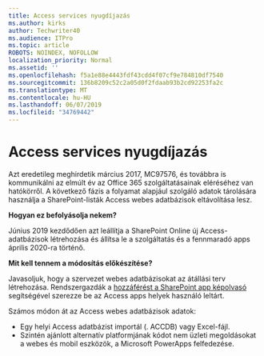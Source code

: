 ```yaml
---
title: Access services nyugdíjazás
ms.author: kirks
author: Techwriter40
ms.audience: ITPro
ms.topic: article
ROBOTS: NOINDEX, NOFOLLOW
localization_priority: Normal
ms.assetid: ''
ms.openlocfilehash: f5a1e88e4443fdf43cdd4f07cf9e784810df7540
ms.sourcegitcommit: 136b8209c52c2a05d0f2fdaab93b2cd92253fa2c
ms.translationtype: MT
ms.contentlocale: hu-HU
ms.lasthandoff: 06/07/2019
ms.locfileid: "34769442"
---
```

# <a name="access-services-retirement"></a>Access services nyugdíjazás

Azt eredetileg meghirdetik március 2017, MC97576, és továbbra is kommunikálni az elmúlt év az Office 365 szolgáltatásainak eléréséhez van hatókörről. A következő fázis a folyamat alapjául szolgáló adatok tárolására használja a SharePoint-listák Access webes adatbázisok eltávolítása lesz.

**Hogyan ez befolyásolja nekem?**

Június 2019 kezdődően azt leállítja a SharePoint Online új Access-adatbázisok létrehozása és állítsa le a szolgáltatás és a fennmaradó apps április 2020-ra történő.

**Mit kell tennem a módosítás előkészítése?**

Javasoljuk, hogy a szervezet webes adatbázisokat az átállási terv létrehozása. Rendszergazdák a [hozzáférést a SharePoint app képolvasó](https://github.com/SharePoint/PnP-Tools/tree/master/Solutions/SharePoint.AccessApp.Scanner) segítségével szerezze be az Access apps helyek használó leltárt. 

Számos módon át az Access webes adatbázisok adatok:

- Egy helyi Access adatbázist importál (. ACCDB) vagy Excel-fájl.
- Szintén ajánlott alternatív platformjának kódot nem üzleti megoldásokat a webes és mobil eszközök, a Microsoft PowerApps felfedezése.